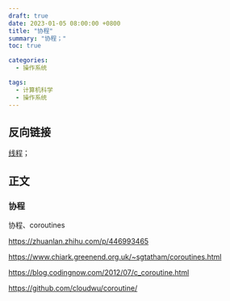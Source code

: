 ```yaml
---
draft: true
date: 2023-01-05 08:00:00 +0800
title: "协程"
summary: "协程；"
toc: true

categories:
  - 操作系统

tags:
  - 计算机科学
  - 操作系统
---
```


## 反向链接

[线程](/post/computer-science/operating-system/线程)；

## 正文

### 协程

协程、coroutines

https://zhuanlan.zhihu.com/p/446993465

https://www.chiark.greenend.org.uk/~sgtatham/coroutines.html

https://blog.codingnow.com/2012/07/c_coroutine.html

https://github.com/cloudwu/coroutine/
